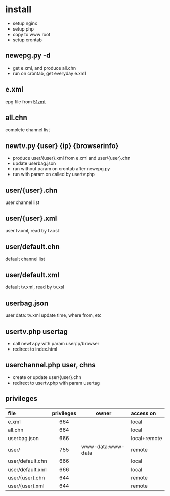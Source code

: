 # install
* setup nginx
* setup php
* copy to www root
* setup crontab

## newepg.py -d
* get e.xml, and produce all.chn
* run on crontab, get everyday e.xml

## e.xml
epg file from [51zmt](http://epg.51zmt.top:8000/e.xml)

## all.chn
complete channel list

## newtv.py {user} {ip} {browserinfo}
* produce user/{user}.xml from e.xml and user/{user}.chn
* update userbag.json
* run without param on crontab after newepg.py
* run with param on called by usertv.php

## user/{user}.chn
user channel list

## user/{user}.xml
user tv.xml, read by tv.xsl

## user/default.chn
default channel list

## user/default.xml
default tv.xml, read by tv.xsl

## userbag.json
user data: tv.xml update time, where from, etc

## usertv.php usertag
* call newtv.py with param user/ip/browser
* redirect to index.html

## userchannel.php user, chns
* create or update user/{user}.chn
* redirect to usertv.php with param usertag

## privileges
|file               |  privileges  |        owner         |   access on    |
|:------------------|:------------:|----------------------|:---------------|
|e.xml              | 664          |                      |   local        |
|all.chn            | 664          |                      |   local        |
|userbag.json       | 666          |                      |   local+remote |
|user/              | 755          |   www-data:www-data  |   remote       |
|user/default.chn   | 666          |                      |   local        |
|user/default.xml   | 666          |                      |   local        |
|user/{user}.chn    | 644          |                      |   remote       |
|user/{user}.xml    | 644          |                      |   remote       |

